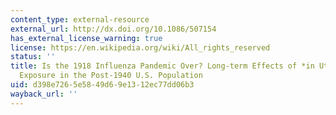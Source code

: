 ```yaml
---
content_type: external-resource
external_url: http://dx.doi.org/10.1086/507154
has_external_license_warning: true
license: https://en.wikipedia.org/wiki/All_rights_reserved
status: ''
title: Is the 1918 Influenza Pandemic Over? Long-term Effects of *in Utero* Influenza
  Exposure in the Post-1940 U.S. Population
uid: d398e726-5e58-49d6-9e13-12ec77dd06b3
wayback_url: ''
---
```

